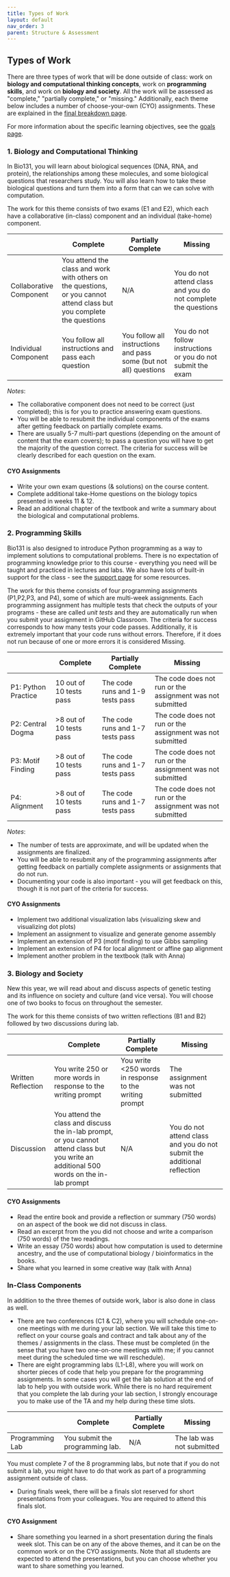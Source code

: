 ```yaml
---
title: Types of Work
layout: default
nav_order: 3
parent: Structure & Assessment
---
```


## Types of Work

There are three types of work that will be done outside of class: work on **biology and computational thinking concepts**, work on **programming skills**, and work on **biology and society**. All the work will be assessed as "complete," "partially complete," or "missing." Additionally, each theme below includes a number of choose-your-own (CYO) assignments. These are explained in the [final breakdown page](finalbreakdown.md).

For more information about the specific learning objectives, see the [goals page](goals.md).

### 1. Biology and Computational Thinking

In Bio131, you will learn about biological sequences (DNA, RNA, and protein), the relationships among these molecules, and some biological questions that researchers study. You will also learn how to take these biological questions and turn them into a form that can we can solve with computation.

The work for this theme consists of two exams (E1 and E2), which each have a collaborative (in-class) component and an individual (take-home) component.

| | Complete | Partially Complete | Missing |
| -- | -- | -- | -- |
| Collaborative Component | You attend the class and work with others on the questions, or you cannot attend class but you complete the questions | N/A | You do not attend class and you do not complete the questions |
| Individual Component | You follow all instructions and pass each question | You follow all instructions and pass some (but not all) questions | You do not follow instructions or you do not submit the exam |

_Notes_:

- The collaborative component does not need to be correct (just completed); this is for you to practice answering exam questions.
- You will be able to resubmit the individual components of the exams after getting feedback on partially complete exams.
- There are usually 5-7 multi-part questions (depending on the amount of content that the exam covers); to pass a question you will have to get the majority of the question correct. The criteria for success will be clearly described for each question on the exam.

#### CYO Assignments

- Write your own exam questions (& solutions) on the course content.
- Complete additional take-Home questions on the biology topics presented in weeks 11 & 12.
- Read an additional chapter of the textbook and write a summary about the biological and computational problems.

### 2. Programming Skills

Bio131 is also designed to introduce Python programming as a way to implement solutions to computational problems. There is no expectation of programming knowledge prior to this course - everything you need will be taught and practiced in lectures and labs. We also have lots of built-in support for the class - see the [support page](support.md) for some resources.

The work for this theme consists of four programming assignments (P1,P2,P3, and P4), some of which are multi-week assignments. Each programming assignment has multiple tests that check the outputs of your programs - these are called _unit tests_ and they are automatically run when you submit your assignment in GitHub Classroom. The criteria for success corresponds to how many tests your code passes. Additionally, it is extremely important that your code runs without errors. Therefore, if it does not run because of one or more errors it is considered Missing.

| | Complete | Partially Complete | Missing |
| -- | -- | -- | -- |
| P1: Python Practice | 10 out of 10 tests pass | The code runs and 1-9 tests pass | The code does not run or the assignment was not submitted |
| P2: Central Dogma | >8 out of 10 tests pass | The code runs and 1-7 tests pass | The code does not run or the assignment was not submitted |
| P3: Motif Finding | >8 out of 10 tests pass | The code runs and 1-7 tests pass | The code does not run or the assignment was not submitted |
| P4: Alignment | >8 out of 10 tests pass | The code runs and 1-7 tests pass | The code does not run or the assignment was not submitted |

_Notes_:

- The number of tests are approximate, and will be updated when the assignments are finalized.
- You will be able to resubmit any of the programming assignments after getting feedback on partially complete assignments or assignments that do not run.
- Documenting your code is also important - you will get feedback on this, though it is not part of the criteria for success.

#### CYO Assignments

- Implement two additional visualization labs (visualizing skew and visualizing dot plots)
- Implement an assignment to visualize and generate genome assembly
- Implement an extension of P3 (motif finding) to use Gibbs sampling
- Implement an extension of P4 for local alignment or affine gap alignment
- Implement another problem in the textbook (talk with Anna)

### 3. Biology and Society

New this year, we will read about and discuss aspects of genetic testing and its influence on society and culture (and vice versa). You will choose one of two books to focus on throughout the semester.

The work for this theme consists of two written reflections (B1 and B2) followed by two discussions during lab.

| | Complete | Partially Complete | Missing |
| -- | -- | -- | -- |
| Written Reflection | You write 250 or more words in response to the writing prompt | You write <250 words in response to the writing prompt | The assignment was not submitted |
| Discussion | You attend the class and discuss the in-lab prompt, or you cannot attend class but you write an additional 500 words on the in-lab prompt | N/A | You do not attend class and you do not submit the additional reflection |

#### CYO Assignments

- Read the entire book and provide a reflection or summary (750 words) on an aspect of the book we did not discuss in class.
- Read an excerpt from the you did not choose and write a comparison (750 words) of the two readings.
- Write an essay (750 words) about how computation is used to determine ancestry, and the use of computational biology / bioinformatics in the books.
- Share what you learned in some creative way (talk with Anna)

### In-Class Components

In addition to the three themes of outside work, labor is also done in class as well.

- There are two conferences (C1 & C2), where you will schedule one-on-one meetings with me during your lab section. We will take this time to reflect on your course goals and contract and talk about any of the themes / assignments in the class. These must be completed (in the sense that you have two one-on-one meetings with me; if you cannot meet during the scheduled time we will reschedule).
- There are eight programming labs (L1-L8), where you will work on shorter pieces of code that help you prepare for the programming assignments. In some cases you will get the lab solution at the end of lab to help you with outside work. While there is no hard requirement that you complete the lab during your lab section, I strongly encourage you to make use of the TA and my help during these time slots.

| | Complete | Partially Complete | Missing |
| -- | -- | -- | -- |
| Programming Lab | You submit the programming lab. | N/A | The lab was not submitted |

You must complete 7 of the 8 programming labs, but note that if you do not submit a lab, you might have to do that work as part of a programming assignment outside of class.

- During finals week, there will be a finals slot reserved for short presentations from your colleagues. You are required to attend this finals slot.

#### CYO Assignment

- Share something you learned in a short presentation during the finals week slot. This can be on any of the above themes, and it can be on the common work or on the CYO assignments. Note that all students are expected to attend the presentations, but you can choose whether you want to share something you learned.

